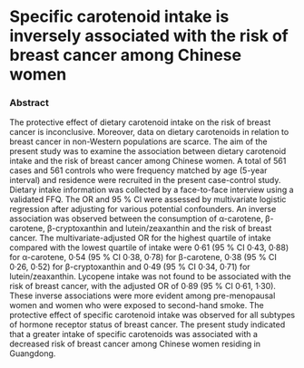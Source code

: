 # Specific carotenoid intake is inversely associated with the risk of breast cancer among Chinese women

### Abstract

The protective effect of dietary carotenoid intake on the risk of breast cancer is inconclusive. Moreover, data on dietary carotenoids in relation to breast cancer in non-Western populations are scarce. The aim of the present study was to examine the association between dietary carotenoid intake and the risk of breast cancer among Chinese women. A total of 561 cases and 561 controls who were frequency matched by age (5-year interval) and residence were recruited in the present case-control study. Dietary intake information was collected by a face-to-face interview using a validated FFQ. The OR and 95 % CI were assessed by multivariate logistic regression after adjusting for various potential confounders. An inverse association was observed between the consumption of α-carotene, β-carotene, β-cryptoxanthin and lutein/zeaxanthin and the risk of breast cancer. The multivariate-adjusted OR for the highest quartile of intake compared with the lowest quartile of intake were 0·61 (95 % CI 0·43, 0·88) for α-carotene, 0·54 (95 % CI 0·38, 0·78) for β-carotene, 0·38 (95 % CI 0·26, 0·52) for β-cryptoxanthin and 0·49 (95 % CI 0·34, 0·71) for lutein/zeaxanthin. Lycopene intake was not found to be associated with the risk of breast cancer, with the adjusted OR of 0·89 (95 % CI 0·61, 1·30). These inverse associations were more evident among pre-menopausal women and women who were exposed to second-hand smoke. The protective effect of specific carotenoid intake was observed for all subtypes of hormone receptor status of breast cancer. The present study indicated that a greater intake of specific carotenoids was associated with a decreased risk of breast cancer among Chinese women residing in Guangdong. 